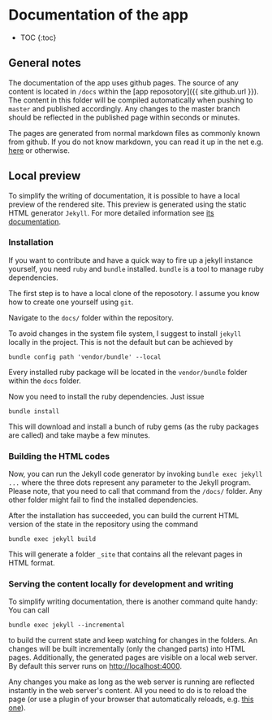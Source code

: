 # Documentation of the app

- TOC
{:toc}

## General notes

The documentation of the app uses github pages.
The source of any content is located in `/docs` within the [app reposotory]({{ site.github.url }}).
The content in this folder will be compiled automatically when pushing to `master` and published accordingly.
Any changes to the master branch should be reflected in the published page within seconds or minutes.

The pages are generated from normal markdown files as commonly known from github.
If you do not know markdown, you can read it up in the net e.g. [here](https://www.markdownguide.org/cheat-sheet/) or otherwise.

## Local preview

To simplify the writing of documentation, it is possible to have  a local preview of the rendered site.
This preview is generated using the static HTML generator `Jekyll`.
For more detailed information see [its documentation](https://jekyllrb.com/docs/).

### Installation

If you want to contribute and have a quick way to fire up a jekyll instance yourself, you need `ruby` and `bundle` installed.
`bundle` is a tool to manage ruby dependencies.

The first step is to have a local clone of the reposotory.
I assume you know how to create one yourself using `git`.

Navigate to the `docs/` folder within the repository.

To avoid changes in the system file system, I suggest to install `jekyll` locally in the project.
This is not the default but can be achieved by
```
bundle config path 'vendor/bundle' --local
```
Every installed ruby package will be located in the `vendor/bundle` folder within the `docs` folder.

Now you need to install the ruby dependencies.
Just issue
```
bundle install
```
This will download and install a bunch of ruby gems (as the ruby packages are called) and take maybe a few minutes.

### Building the HTML codes

Now, you can run the Jekyll code generator by invoking `bundle exec jekyll ...` where the three dots represent any parameter to the Jekyll program.
Please note, that you need to call that command from the `/docs/` folder.
Any other folder might fail to find the installed dependencies.

After the installation has succeeded, you can build the current HTML version of the state in the repository using the command
```
bundle exec jekyll build
```
This will generate a folder `_site` that contains all the relevant pages in HTML format.

### Serving the content locally for development and writing

To simplify writing documentation, there is another command quite handy:
You can call
```
bundle exec jekyll --incremental
```
to build the current state and keep watching for changes in the folders.
An changes will be built incrementally (only the changed parts) into HTML pages.
Additionally, the generated pages are visible on a local web server.
By default this server runs on [http://localhost:4000](http://localhost:4000).

Any changes you make as long as the web server is running are reflected instantly in the web server's content.
All you need to do is to reload the page (or use a plugin of your browser that automatically reloads, e.g. [this one](https://github.com/blaise-io/live-reload)).
